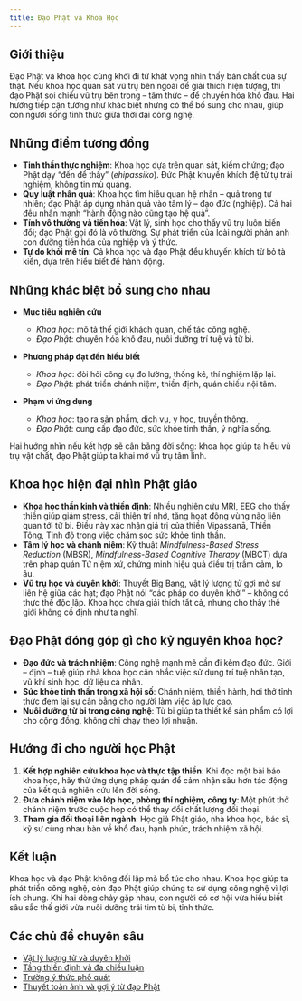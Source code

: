 ```yaml
---
title: Đạo Phật và Khoa Học
---
```


## Giới thiệu

Đạo Phật và khoa học cùng khởi đi từ khát vọng nhìn thấy bản chất của sự thật. Nếu khoa học quan sát vũ trụ bên ngoài để giải thích hiện tượng, thì đạo Phật soi chiếu vũ trụ bên trong – tâm thức – để chuyển hóa khổ đau. Hai hướng tiếp cận tưởng như khác biệt nhưng có thể bổ sung cho nhau, giúp con người sống tỉnh thức giữa thời đại công nghệ.

## Những điểm tương đồng

- **Tinh thần thực nghiệm**: Khoa học dựa trên quan sát, kiểm chứng; đạo Phật dạy “đến để thấy” (*ehipassiko*). Đức Phật khuyến khích đệ tử tự trải nghiệm, không tin mù quáng.
- **Quy luật nhân quả**: Khoa học tìm hiểu quan hệ nhân – quả trong tự nhiên; đạo Phật áp dụng nhân quả vào tâm lý – đạo đức (nghiệp). Cả hai đều nhấn mạnh “hành động nào cũng tạo hệ quả”.
- **Tính vô thường và tiến hóa**: Vật lý, sinh học cho thấy vũ trụ luôn biến đổi; đạo Phật gọi đó là vô thường. Sự phát triển của loài người phản ánh con đường tiến hóa của nghiệp và ý thức.
- **Tự do khỏi mê tín**: Cả khoa học và đạo Phật đều khuyến khích từ bỏ tà kiến, dựa trên hiểu biết để hành động.

## Những khác biệt bổ sung cho nhau

- **Mục tiêu nghiên cứu**  
  - *Khoa học*: mô tả thế giới khách quan, chế tác công nghệ.  
  - *Đạo Phật*: chuyển hóa khổ đau, nuôi dưỡng trí tuệ và từ bi.

- **Phương pháp đạt đến hiểu biết**  
  - *Khoa học*: đòi hỏi công cụ đo lường, thống kê, thí nghiệm lặp lại.  
  - *Đạo Phật*: phát triển chánh niệm, thiền định, quán chiếu nội tâm.

- **Phạm vi ứng dụng**  
  - *Khoa học*: tạo ra sản phẩm, dịch vụ, y học, truyền thông.  
  - *Đạo Phật*: cung cấp đạo đức, sức khỏe tinh thần, ý nghĩa sống.

Hai hướng nhìn nếu kết hợp sẽ cân bằng đời sống: khoa học giúp ta hiểu vũ trụ vật chất, đạo Phật giúp ta khai mở vũ trụ tâm linh.

## Khoa học hiện đại nhìn Phật giáo

- **Khoa học thần kinh và thiền định**: Nhiều nghiên cứu MRI, EEG cho thấy thiền giúp giảm stress, cải thiện trí nhớ, tăng hoạt động vùng não liên quan tới từ bi. Điều này xác nhận giá trị của thiền Vipassanā, Thiền Tông, Tịnh độ trong việc chăm sóc sức khỏe tinh thần.
- **Tâm lý học và chánh niệm**: Kỹ thuật *Mindfulness-Based Stress Reduction* (MBSR), *Mindfulness-Based Cognitive Therapy* (MBCT) dựa trên pháp quán Tứ niệm xứ, chứng minh hiệu quả điều trị trầm cảm, lo âu.
- **Vũ trụ học và duyên khởi**: Thuyết Big Bang, vật lý lượng tử gợi mở sự liên hệ giữa các hạt; đạo Phật nói “các pháp do duyên khởi” – không có thực thể độc lập. Khoa học chưa giải thích tất cả, nhưng cho thấy thế giới không cố định như ta nghĩ.

## Đạo Phật đóng góp gì cho kỷ nguyên khoa học?

- **Đạo đức và trách nhiệm**: Công nghệ mạnh mẽ cần đi kèm đạo đức. Giới – định – tuệ giúp nhà khoa học cân nhắc việc sử dụng trí tuệ nhân tạo, vũ khí sinh học, dữ liệu cá nhân.
- **Sức khỏe tinh thần trong xã hội số**: Chánh niệm, thiền hành, hơi thở tỉnh thức đem lại sự cân bằng cho người làm việc áp lực cao.
- **Nuôi dưỡng từ bi trong công nghệ**: Từ bi giúp ta thiết kế sản phẩm có lợi cho cộng đồng, không chỉ chạy theo lợi nhuận.

## Hướng đi cho người học Phật

1. **Kết hợp nghiên cứu khoa học và thực tập thiền**: Khi đọc một bài báo khoa học, hãy thử ứng dụng pháp quán để cảm nhận sâu hơn tác động của kết quả nghiên cứu lên đời sống.
2. **Đưa chánh niệm vào lớp học, phòng thí nghiệm, công ty**: Một phút thở chánh niệm trước cuộc họp có thể thay đổi chất lượng đối thoại.
3. **Tham gia đối thoại liên ngành**: Học giả Phật giáo, nhà khoa học, bác sĩ, kỹ sư cùng nhau bàn về khổ đau, hạnh phúc, trách nhiệm xã hội.

## Kết luận

Khoa học và đạo Phật không đối lập mà bổ túc cho nhau. Khoa học giúp ta phát triển công nghệ, còn đạo Phật giúp chúng ta sử dụng công nghệ vì lợi ích chung. Khi hai dòng chảy gặp nhau, con người có cơ hội vừa hiểu biết sâu sắc thế giới vừa nuôi dưỡng trái tim từ bi, tỉnh thức.

## Các chủ đề chuyên sâu

- [Vật lý lượng tử và duyên khởi](vat_ly_luong_tu_va_duyen_khoi.md)
- [Tầng thiền định và đa chiều luận](thien_dinh_va_da_chieu.md)
- [Trường ý thức phổ quát](truong_y_thuc_pho_quat.md)
- [Thuyết toàn ảnh và gợi ý từ đạo Phật](thuyet_toan_anh_va_phat_giao.md)
